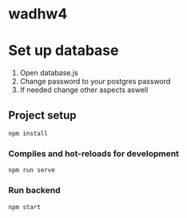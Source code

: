 # wadhw4

# Set up database
1. Open database.js
2. Change password to your postgres password
3. If needed change other aspects aswell 

## Project setup
```
npm install
```

### Compiles and hot-reloads for development
```
npm run serve
```

### Run backend
```
npm start
```